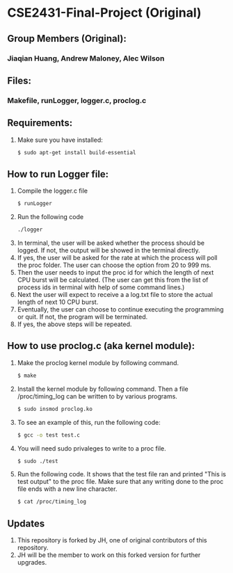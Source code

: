 # CSE2431-Final-Project (Original)

## Group Members (Original):
### Jiaqian Huang, Andrew Maloney, Alec Wilson

## Files:
### Makefile, runLogger, logger.c, proclog.c

## Requirements:
1. Make sure you have installed:
	```sh
	$ sudo apt-get install build-essential
	```
      
## How to run Logger file:
1. Compile the logger.c file
   ```sh
   $ runLogger
   ``` 
2. Run the following code
   ```sh
   ./logger
   ```
3. In terminal, the user will be asked whether the process should be logged. If not, the output will be showed in the terminal directly.
4. If yes, the user will be asked for the rate at which the process will poll the proc folder. The user can choose the option from 20 to 999 ms.
5. Then the user needs to input the proc id for which the length of next CPU burst will be calculated. (The user can get this from the list of process ids in terminal with help of some command lines.)
6. Next the user will expect to receive a a log.txt file to store the actual length of next 10 CPU burst.
7. Eventually, the user can choose to continue executing the programming or quit. If not, the program will be terminated.
8. If yes, the above steps will be repeated.  

## How to use proclog.c (aka kernel module):
1. Make the proclog kernel module by following command.
   ```sh
   $ make
   ```
3. Install the kernel module by following command. Then a file /proc/timing_log can be written to by various programs.
   ```sh
   $ sudo insmod proclog.ko
   ```
3. To see an example of this, run the following code:
   ```sh
   $ gcc -o test test.c
   ```
5. You will need sudo privaleges to write to a proc file.
   ```sh
   $ sudo ./test
   ``` 
6. Run the following code. It shows that the test file ran and printed "This is test output" to the proc file. Make sure that any writing done to the proc file ends with a new line character.
   ```sh
   $ cat /proc/timing_log
   ```

## Updates
1. This repository is forked by JH, one of original contributors of this repository.
2. JH will be the member to work on this forked version for further upgrades. 
   
